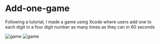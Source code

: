# Add-one-game
Following a tutorial, I made a game using Xcode where users add one to each digit in a four digit number as many times as they can in 60 seconds


![game](https://i.imgur.com/mpGCgQY.png?1)   ![game](https://i.imgur.com/AxFfM97.png?1)
